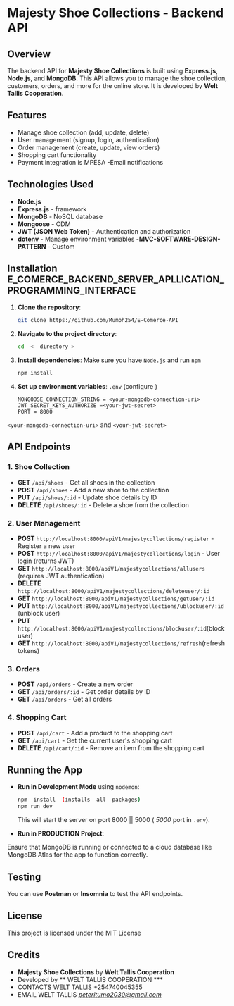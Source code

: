 # Majesty Shoe Collections - Backend API

## Overview

The backend API for **Majesty Shoe Collections** is built using **Express.js**, **Node.js**, and **MongoDB**. This API allows you to manage the shoe collection, customers, orders, and more for the online store. It is developed by **Welt Tallis Cooperation**.

## Features

- Manage shoe collection (add, update, delete)
- User management (signup, login, authentication)
- Order management (create, update, view orders)
- Shopping cart functionality
- Payment integration  is  MPESA 
-Email  notifications 

## Technologies Used

- **Node.js** 
- **Express.js** - framework
- **MongoDB** - NoSQL database 
- **Mongoose** - ODM 
- **JWT (JSON Web Token)** - Authentication and authorization
- **dotenv** - Manage environment variables
-**MVC-SOFTWARE-DESIGN-PATTERN** -  Custom 

## Installation  E_COMERCE_BACKEND_SERVER_APLLICATION_PROGRAMMING_INTERFACE

1. **Clone the repository**:
    ```bash
    git clone https://github.com/Mumoh254/E-Comerce-API
    ```

2. **Navigate to the project directory**:
    ```bash
    cd  <  directory >
    ```

3. **Install dependencies**:
    Make sure you have `Node.js` and    run `npm` 
    ```bash
    npm install
    ```

4. **Set up environment variables**:
    `.env` (configure )
    ```
   MONGOOSE_CONNECTION_STRING = <your-mongodb-connection-uri>
   JWT_SECRET_KEYS_AUTHORIZE =<your-jwt-secret>
    PORT = 8000

    ```

 `<your-mongodb-connection-uri>`  and `<your-jwt-secret>` 


## API Endpoints

### 1. **Shoe Collection**

- **GET** `/api/shoes` - Get all shoes in the collection
- **POST** `/api/shoes` - Add a new shoe to the collection
- **PUT** `/api/shoes/:id` - Update shoe details by ID
- **DELETE** `/api/shoes/:id` - Delete a shoe from the collection

### 2. **User Management**

- **POST** `http://localhost:8000/apiV1/majestycollections/register` - Register a new user
- **POST** `http://localhost:8000/apiV1/majestycollections/login` - User login (returns JWT)
- **GET** `http://localhost:8000/apiV1/majestycollections/allusers`  (requires JWT authentication)
- **DELETE** `http://localhost:8000/apiV1/majestycollections/deleteuser/:id` 
- **GET** `http://localhost:8000/apiV1/majestycollections/getuser/:id` 
- **PUT** `http://localhost:8000/apiV1/majestycollections/ublockuser/:id` (unblock user)
- **PUT** `http://localhost:8000/apiV1/majestycollections/blockuser/:id`(block  user)
- **GET** `http://localhost:8000/apiV1/majestycollections/refresh`(refresh  tokens)


### 3. **Orders**

- **POST** `/api/orders` - Create a new order
- **GET** `/api/orders/:id` - Get order details by ID
- **GET** `/api/orders` - Get all orders

### 4. **Shopping Cart**

- **POST** `/api/cart` - Add a product to the shopping cart
- **GET** `/api/cart` - Get the current user's shopping cart
- **DELETE** `/api/cart/:id` - Remove an item from the shopping cart

## Running the App

- **Run in Development Mode** using `nodemon`:
    ```bash
    npm  install  (installs  all  packages)
    npm run dev
    ```
    This will start the server on port 8000 ||  5000 ( *5000* port  in `.env`).

- **Run in PRODUCTION Project**:


Ensure that MongoDB is running or connected to a cloud database like MongoDB Atlas for the app to function correctly.

## Testing

You can use **Postman** or **Insomnia** to test the API endpoints.

## License

This project is licensed under the MIT License 

## Credits

- **Majesty Shoe Collections** by **Welt Tallis Cooperation**
- Developed by  ** WELT  TALLIS  COOPERATION ***
- CONTACTS  WELT  TALLIS  +254740045355
- EMAIL  WELT  TALLIS  *peteritumo2030@gmail.com*
